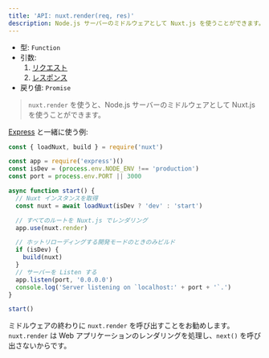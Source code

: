 ```yaml
---
title: 'API: nuxt.render(req, res)'
description: Node.js サーバーのミドルウェアとして Nuxt.js を使うことができます。
---
```


- 型: `Function`
- 引数:
    1. [リクエスト](https://nodejs.org/api/http.html#http_class_http_incomingmessage)
    2. [レスポンス](https://nodejs.org/api/http.html#http_class_http_serverresponse)
- 戻り値: `Promise`

> `nuxt.render` を使うと、Node.js サーバーのミドルウェアとして Nuxt.js を使うことができます。

[Express](https://github.com/expressjs/express) と一緒に使う例:

```js
const { loadNuxt, build } = require('nuxt')

const app = require('express')()
const isDev = (process.env.NODE_ENV !== 'production')
const port = process.env.PORT || 3000

async function start() {
  // Nuxt インスタンスを取得
  const nuxt = await loadNuxt(isDev ? 'dev' : 'start')

  // すべてのルートを Nuxt.js でレンダリング
  app.use(nuxt.render)

  // ホットリローディングする開発モードのときのみビルド
  if (isDev) {
    build(nuxt)
  }
  // サーバーを Listen する
  app.listen(port, '0.0.0.0')
  console.log('Server listening on `localhost:' + port + '`.')
}

start()
```

<div class="Alert">

ミドルウェアの終わりに `nuxt.render` を呼び出すことをお勧めします。`nuxt.render` は Web アプリケーションのレンダリングを処理し、`next()` を呼び出さないからです。

</div>
